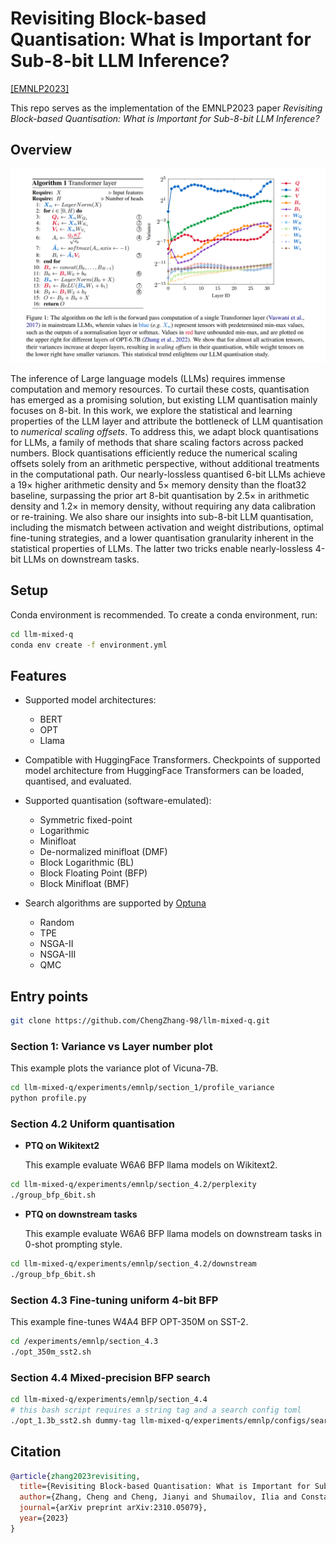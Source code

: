 # Revisiting Block-based Quantisation: What is Important for Sub-8-bit LLM Inference?

[\[EMNLP2023\]](https://arxiv.org/abs/2310.05079)

This repo serves as the implementation of the EMNLP2023 paper *Revisiting Block-based Quantisation: What is Important for Sub-8-bit LLM Inference?*

## Overview

<img src="./docs/images/fig-1.png" width="720">

The inference of Large language models (LLMs) requires immense computation and memory resources. To curtail these costs, quantisation has emerged as a promising solution, but existing LLM quantisation mainly focuses on 8-bit. In this work, we explore the statistical and learning properties of the LLM layer and attribute the bottleneck of LLM quantisation to *numerical scaling offsets*. To address this, we adapt block quantisations for LLMs, a family of methods that share scaling factors across packed numbers. Block quantisations efficiently reduce the numerical scaling offsets solely from an arithmetic perspective, without additional treatments in the computational path. Our nearly-lossless quantised 6-bit LLMs achieve a $19\times$ higher arithmetic density and $5\times$ memory density than the float32 baseline, surpassing the prior art 8-bit quantisation by $2.5\times$ in arithmetic density and $1.2\times$ in memory density, without requiring any data calibration or re-training. We also share our insights into sub-8-bit LLM quantisation, including the mismatch between activation and weight distributions, optimal fine-tuning strategies, and a lower quantisation granularity inherent in the statistical properties of LLMs. The latter two tricks enable nearly-lossless 4-bit LLMs on downstream tasks.

## Setup

Conda environment is recommended. To create a conda environment, run:

```bash
cd llm-mixed-q
conda env create -f environment.yml
```

## Features

* Supported model architectures:
  + BERT
  + OPT
  + Llama

* Compatible with HuggingFace Transformers. Checkpoints of supported model architecture from HuggingFace Transformers can be loaded, quantised, and evaluated.

* Supported quantisation (software-emulated):
  + Symmetric fixed-point
  + Logarithmic
  + Minifloat
  + De-normalized minifloat (DMF)
  + Block Logarithmic (BL)
  + Block Floating Point (BFP)
  + Block Minifloat (BMF)

* Search algorithms are supported by [Optuna](https://optuna.readthedocs.io/en/stable/index.html)
  + Random
  + TPE
  + NSGA-II
  + NSGA-III
  + QMC

## Entry points

```bash
git clone https://github.com/ChengZhang-98/llm-mixed-q.git
```

### Section 1: Variance vs Layer number plot

This example plots the variance plot of Vicuna-7B.

```bash
cd llm-mixed-q/experiments/emnlp/section_1/profile_variance
python profile.py
```

### Section 4.2 Uniform quantisation

* **PTQ on Wikitext2**

  This example evaluate W6A6 BFP llama models on Wikitext2.

```bash
cd llm-mixed-q/experiments/emnlp/section_4.2/perplexity
./group_bfp_6bit.sh
```

* **PTQ on downstream tasks**

  This example evaluate W6A6 BFP llama models on downstream tasks in 0-shot prompting style.

```bash
cd llm-mixed-q/experiments/emnlp/section_4.2/downstream
./group_bfp_6bit.sh
```

### Section 4.3 Fine-tuning uniform 4-bit BFP

This example fine-tunes W4A4 BFP OPT-350M on SST-2.

```bash
cd /experiments/emnlp/section_4.3
./opt_350m_sst2.sh
```

### Section 4.4 Mixed-precision BFP search

```bash
cd llm-mixed-q/experiments/emnlp/section_4.4
# this bash script requires a string tag and a search config toml
./opt_1.3b_sst2.sh dummy-tag llm-mixed-q/experiments/emnlp/configs/search/opt_1.3b_sst2.toml
```

## Citation

```bibtex
@article{zhang2023revisiting,
  title={Revisiting Block-based Quantisation: What is Important for Sub-8-bit LLM Inference?},
  author={Zhang, Cheng and Cheng, Jianyi and Shumailov, Ilia and Constantinides, George A and Zhao, Yiren},
  journal={arXiv preprint arXiv:2310.05079},
  year={2023}
}
```
